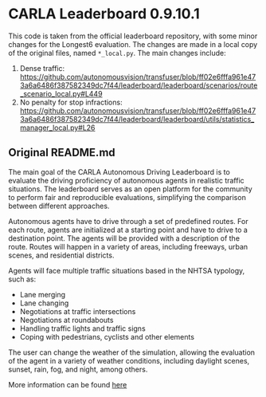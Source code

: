 # CARLA Leaderboard 0.9.10.1

This code is taken from the official leaderboard repository, with some minor changes for the Longest6 evaluation. The changes are made in a local copy of the original files, named `*_local.py`. The main changes include:

1. Dense traffic: https://github.com/autonomousvision/transfuser/blob/ff02e6fffa961e473a6a6486f387582349dc7f44/leaderboard/leaderboard/scenarios/route_scenario_local.py#L449
2. No penalty for stop infractions: https://github.com/autonomousvision/transfuser/blob/ff02e6fffa961e473a6a6486f387582349dc7f44/leaderboard/leaderboard/utils/statistics_manager_local.py#L26

## Original README.md
The main goal of the CARLA Autonomous Driving Leaderboard is to evaluate the driving proficiency of autonomous agents in realistic traffic situations. The leaderboard serves as an open platform for the community to perform fair and reproducible evaluations, simplifying the comparison between different approaches.

Autonomous agents have to drive through a set of predefined routes. For each route, agents are initialized at a starting point and have to drive to a destination point. The agents will be provided with a description of the route. Routes will happen in a variety of areas, including freeways, urban scenes, and residential districts.

Agents will face multiple traffic situations based in the NHTSA typology, such as:

* Lane merging
* Lane changing
* Negotiations at traffic intersections
* Negotiations at roundabouts
* Handling traffic lights and traffic signs
* Coping with pedestrians, cyclists and other elements

The user can change the weather of the simulation, allowing the evaluation of the agent in a variety of weather conditions, including daylight scenes, sunset, rain, fog, and night, among others.

More information can be found [here](https://leaderboard.carla.org/)
